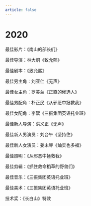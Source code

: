 ```yaml
---
article: false
---
```


# 2020

最佳影片：《南山的部长们》

最佳导演：林大炯《致允熙》

最佳剧本：《致允熙》

最佳男主角：刘亚仁《无声》

最佳女主角：罗美兰《正直的候选人》

最佳男配角：朴正民《从邪恶中拯救我》

最佳女配角：李絮《三振集团英语托业班》

最佳新人导演：洪义正《无声》

最佳新人男演员：刘台午《坚持住》

最佳新人女演员：姜末琴《灿实也多福》

最佳照明：《从邪恶中拯救我》

最佳剪辑：《抓住救命稻草的野兽们》

最佳音乐：《三振集团英语托业班》

最佳美术：《三振集团英语托业班》

技术奖：《长白山》特效